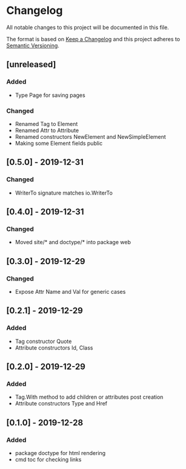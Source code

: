 # Changelog
All notable changes to this project will be documented in this file.

The format is based on [Keep a Changelog](http://keepachangelog.com/en/1.0.0/)
and this project adheres to [Semantic Versioning](http://semver.org/spec/v2.0.0.html).

## [unreleased]
### Added

- Type Page for saving pages

### Changed

- Renamed Tag to Element
- Renamed Attr to Attribute
- Renamed constructors NewElement and NewSimpleElement
- Making some Element fields public

## [0.5.0] - 2019-12-31
### Changed

- WriterTo signature matches io.WriterTo

## [0.4.0] - 2019-12-31
### Changed

- Moved site/* and doctype/* into package web

## [0.3.0] - 2019-12-29
### Changed

- Expose Attr Name and Val for generic cases

## [0.2.1] - 2019-12-29
### Added

- Tag constructor Quote
- Attribute constructors Id, Class

## [0.2.0] - 2019-12-29
### Added

- Tag.With method to add children or attributes post creation
- Attribute constructors Type and Href

## [0.1.0] - 2019-12-28
### Added

- package doctype for html rendering
- cmd toc for checking links
